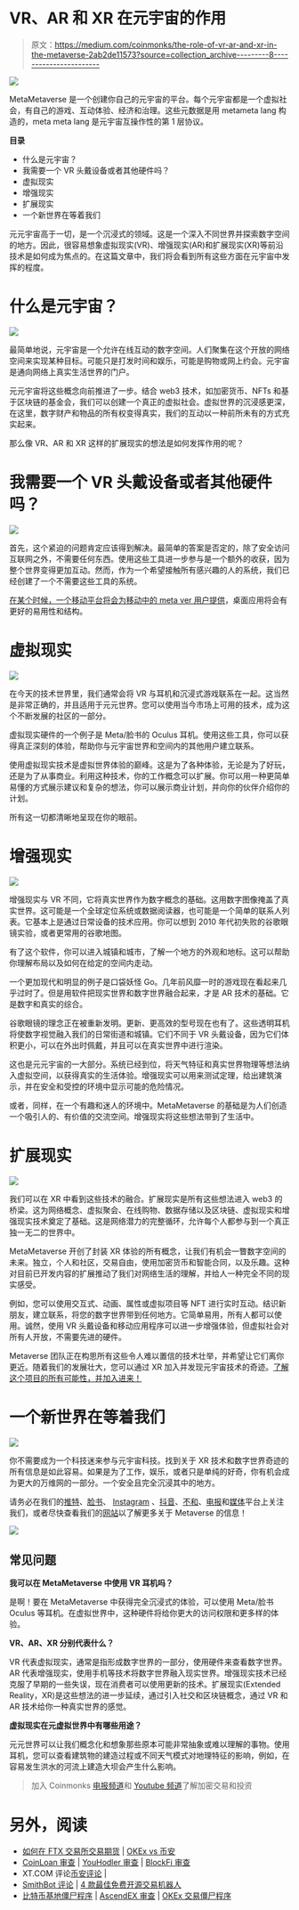# VR、AR 和 XR 在元宇宙的作用

> 原文：<https://medium.com/coinmonks/the-role-of-vr-ar-and-xr-in-the-metaverse-2ab2de11573?source=collection_archive---------8----------------------->

![](img/4d33be5af72b6490740574c4f7a9de6a.png)

MetaMetaverse 是一个创建你自己的元宇宙的平台。每个元宇宙都是一个虚拟社会，有自己的游戏、互动体验、经济和治理。这些元数据是用 metameta lang 构造的，meta meta lang 是元宇宙互操作性的第 1 层协议。

**目录**

*   什么是元宇宙？
*   我需要一个 VR 头戴设备或者其他硬件吗？
*   虚拟现实
*   增强现实
*   扩展现实
*   一个新世界在等着我们

元元宇宙高于一切，是一个沉浸式的领域。这是一个深入不同世界并探索数字空间的地方。因此，很容易想象虚拟现实(VR)、增强现实(AR)和扩展现实(XR)等前沿技术是如何成为焦点的。在这篇文章中，我们将会看到所有这些方面在元宇宙中发挥的程度。

# 什么是元宇宙？

![](img/016e17e506b1f44b7671a76ce4c24c60.png)

最简单地说，元宇宙是一个允许在线互动的数字空间。人们聚集在这个开放的网络空间来实现某种目标。可能只是打发时间和娱乐，可能是购物或网上约会。元宇宙是通向网络上真实生活世界的门户。

元元宇宙将这些概念向前推进了一步。结合 web3 技术，如加密货币、NFTs 和基于区块链的基金会，我们可以创建一个真正的虚拟社会。虚拟世界的沉浸感更深，在这里，数字财产和物品的所有权变得真实，我们的互动以一种前所未有的方式充实起来。

那么像 VR、AR 和 XR 这样的扩展现实的想法是如何发挥作用的呢？

# 我需要一个 VR 头戴设备或者其他硬件吗？

![](img/d24e0cd4aea0b0dd029e4746f7b648e9.png)

首先，这个紧迫的问题肯定应该得到解决。最简单的答案是否定的，除了安全访问互联网之外，不需要任何东西。使用这些工具进一步参与是一个额外的收获，因为整个世界变得更加互动。然而，作为一个希望接触所有感兴趣的人的系统，我们已经创建了一个不需要这些工具的系统。

[在某个时候，一个移动平台将会为移动中的 meta ver 用户提供](/@metametaverse/metametaverse-interfaces-personal-computer-mobile-phone-vr-neuralink-mindmaze-4a3aab13df7a)，桌面应用将会有更好的易用性和结构。

# 虚拟现实

![](img/bc14b6670d8fca002b98221781fd0949.png)

在今天的技术世界里，我们通常会将 VR 与耳机和沉浸式游戏联系在一起。这当然是非常正确的，并且适用于元元世界。您可以使用当今市场上可用的技术，成为这个不断发展的社区的一部分。

虚拟现实硬件的一个例子是 Meta/脸书的 Oculus 耳机。使用这些工具，你可以获得真正深刻的体验，帮助你与元宇宙世界和空间内的其他用户建立联系。

使用虚拟现实技术是虚拟世界体验的巅峰。这是为了各种体验，无论是为了好玩，还是为了从事商业。利用这种技术，你的工作概念可以扩展。你可以用一种更简单易懂的方式展示建议和复杂的想法，你可以展示商业计划，并向你的伙伴介绍你的计划。

所有这一切都清晰地呈现在你的眼前。

# 增强现实

![](img/f437edd45afd82c7b76b8ed08e843e48.png)

增强现实与 VR 不同，它将真实世界作为数字概念的基础。这用数字图像掩盖了真实世界。这可能是一个全球定位系统或数据阅读器，也可能是一个简单的联系人列表。它基本上是通过日常设备的技术应用。你可以想到 2010 年代初失败的谷歌眼镜实验，或者更常用的谷歌地图。

有了这个软件，你可以进入城镇和城市，了解一个地方的外观和地标。这可以帮助你理解布局以及如何在给定的空间内走动。

一个更加现代和明显的例子是口袋妖怪 Go。几年前风靡一时的游戏现在看起来几乎过时了。但是用软件把现实世界和数字世界融合起来，才是 AR 技术的基础。它是数字和真实的综合。

谷歌眼镜的理念正在被重新发明。更新、更高效的型号现在也有了。这些透明耳机将使数字视觉融入我们的日常街道和城镇。它们不同于 VR 头戴设备，因为它们体积更小，可以在外出时佩戴，并且可以在真实世界中进行渲染。

这也是元元宇宙的一大部分。系统已经到位，将天气特征和真实世界物理等想法纳入虚拟空间，以获得真实的生活体验。增强现实可以用来测试定理，给出建筑演示，并在安全和受控的环境中显示可能的危险情况。

或者，同样，在一个有趣和迷人的环境中。MetaMetaverse 的基础是为人们创造一个吸引人的、有价值的交流空间。增强现实将这些想法带到了生活中。

# 扩展现实

![](img/4566d5902f9cb2dc6029151f18a1e801.png)

我们可以在 XR 中看到这些技术的融合。扩展现实是所有这些想法进入 web3 的桥梁。这为网络概念、虚拟聚会、在线购物、数据存储以及区块链、虚拟现实和增强现实技术奠定了基础。这是网络潜力的完整循环，允许每个人都参与到一个真正独一无二的世界中。

MetaMetaverse 开创了封装 XR 体验的所有概念，让我们有机会一瞥数字空间的未来。独立，个人和社区，交易自由，使用加密货币和智能合同，以及乐趣。这种对目前已开发内容的扩展推动了我们对网络生活的理解，并给人一种完全不同的现实感受。

例如，您可以使用交互式、动画、属性或虚拟项目等 NFT 进行实时互动。结识新朋友，建立联系，将您的数字世界带到任何地方。它简单易用，所有人都可以使用。诚然，使用 VR 头戴设备和移动应用程序可以进一步增强体验，但虚拟社会对所有人开放，不需要先进的硬件。

Metaverse 团队正在构思所有这些令人难以置信的技术壮举，并希望让它们离你更近。随着我们的发展壮大，您可以通过 XR 加入并发现元宇宙技术的奇迹。[了解这个项目的所有可能性，并加入进来！](/@metametaverse)

# 一个新世界在等着我们

![](img/3d46b8e31ec638335b06e88177ac47ca.png)

你不需要成为一个科技迷来参与元宇宙科技。找到关于 XR 技术和数字世界奇迹的所有信息是如此容易。如果是为了工作，娱乐，或者只是单纯的好奇，你有机会成为更大的万维网的一部分。一个安全且完全沉浸其中的地方。

请务必在我们的[推特](https://twitter.com/m2verse)、[脸书](https://www.facebook.com/meta2verse/)、 [Instagram](https://www.instagram.com/m2verse/) 、[抖音](https://www.tiktok.com/@m2verse)、[不和](https://discord.gg/TzTpmmSGXG)、[电报](https://t.me/metametaversechat)和[媒体](/@metametaverse)平台上关注我们，或者尽快查看我们的[网站](https://www.metametaverse.io/)以了解更多关于 Metaverse 的信息！

![](img/44b04bf56e89b8eecef66ac7b6e4b683.png)

## 常见问题

**我可以在 MetaMetaverse 中使用 VR 耳机吗？**

是啊！要在 MetaMetaverse 中获得完全沉浸式的体验，可以使用 Meta/脸书 Oculus 等耳机。在虚拟世界中，这种硬件将给你更大的访问权限和更多样的体验。

**VR、AR、XR 分别代表什么？**

VR 代表虚拟现实，通常是指形成数字世界的一部分，使用硬件来查看数字世界。AR 代表增强现实，使用手机等技术将数字世界融入现实世界。增强现实技术已经克服了早期的一些失误，现在消费者可以使用更新的技术。扩展现实(Extended Reality，XR)是这些想法的进一步延续，通过引入社交和区块链概念，通过 VR 和 AR 技术给你一种真实世界的感觉。

**虚拟现实在元虚拟世界中有哪些用途？**

元元世界可以让我们概念化和想象那些原本可能非常抽象或难以理解的事物。使用耳机，您可以查看建筑物的建造过程或不同天气模式对地理特征的影响，例如，在容易发生洪水的河流上建造大坝会产生什么影响。

> 加入 Coinmonks [电报频道](https://t.me/coincodecap)和 [Youtube 频道](https://www.youtube.com/c/coinmonks/videos)了解加密交易和投资

# 另外，阅读

*   [如何在 FTX 交易所交易期货](https://coincodecap.com/ftx-futures-trading) | [OKEx vs 币安](https://coincodecap.com/okex-vs-binance)
*   [CoinLoan 审查](https://coincodecap.com/coinloan-review) | [YouHodler 审查](/coinmonks/youhodler-4-easy-ways-to-make-money-98969b9689f2) | [BlockFi 审查](https://coincodecap.com/blockfi-review)
*   XT.COM 评论[币安评论](https://coincodecap.com/profittradingapp-for-binance) |
*   [SmithBot 评论](https://coincodecap.com/smithbot-review) | [4 款最佳免费开源交易机器人](https://coincodecap.com/free-open-source-trading-bots)
*   [比特币基地僵尸程序](/coinmonks/coinbase-bots-ac6359e897f3) | [AscendEX 审查](/coinmonks/ascendex-review-53e829cf75fa) | [OKEx 交易僵尸程序](/coinmonks/okex-trading-bots-234920f61e60)